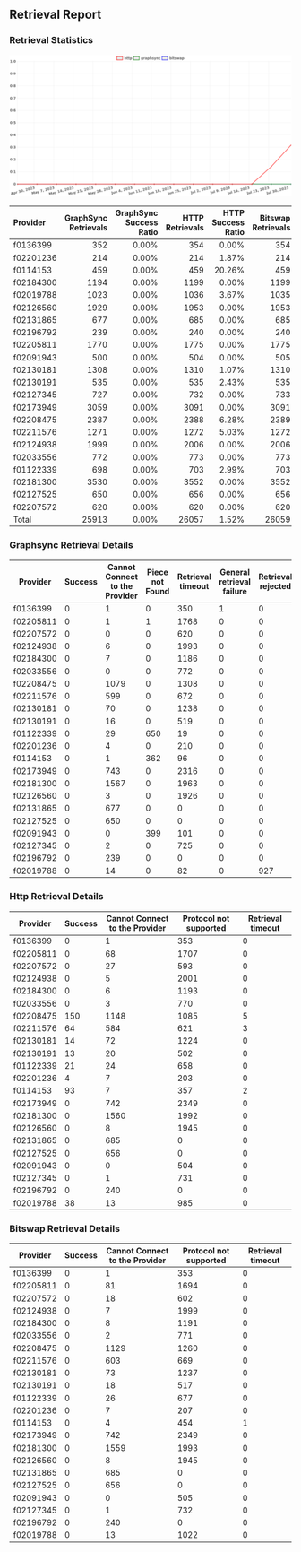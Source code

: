 ## Retrieval Report
### Retrieval Statistics
<img src="https://raw.githubusercontent.com/data-preservation-programs/filplus-checker-assets/main/filecoin-project/filecoin-plus-large-datasets/issues/1938/1690778268328.png"/>

| Provider  | GraphSync Retrievals | GraphSync Success Ratio | HTTP Retrievals | HTTP Success Ratio | Bitswap Retrievals | Bitswap Success Ratio |
| :-------- | -------------------: | ----------------------: | --------------: | -----------------: | -----------------: | --------------------: |
| f0136399  |                  352 |                   0.00% |             354 |              0.00% |                354 |                 0.00% |
| f02201236 |                  214 |                   0.00% |             214 |              1.87% |                214 |                 0.00% |
| f0114153  |                  459 |                   0.00% |             459 |             20.26% |                459 |                 0.00% |
| f02184300 |                 1194 |                   0.00% |            1199 |              0.00% |               1199 |                 0.00% |
| f02019788 |                 1023 |                   0.00% |            1036 |              3.67% |               1035 |                 0.00% |
| f02126560 |                 1929 |                   0.00% |            1953 |              0.00% |               1953 |                 0.00% |
| f02131865 |                  677 |                   0.00% |             685 |              0.00% |                685 |                 0.00% |
| f02196792 |                  239 |                   0.00% |             240 |              0.00% |                240 |                 0.00% |
| f02205811 |                 1770 |                   0.00% |            1775 |              0.00% |               1775 |                 0.00% |
| f02091943 |                  500 |                   0.00% |             504 |              0.00% |                505 |                 0.00% |
| f02130181 |                 1308 |                   0.00% |            1310 |              1.07% |               1310 |                 0.00% |
| f02130191 |                  535 |                   0.00% |             535 |              2.43% |                535 |                 0.00% |
| f02127345 |                  727 |                   0.00% |             732 |              0.00% |                733 |                 0.00% |
| f02173949 |                 3059 |                   0.00% |            3091 |              0.00% |               3091 |                 0.00% |
| f02208475 |                 2387 |                   0.00% |            2388 |              6.28% |               2389 |                 0.00% |
| f02211576 |                 1271 |                   0.00% |            1272 |              5.03% |               1272 |                 0.00% |
| f02124938 |                 1999 |                   0.00% |            2006 |              0.00% |               2006 |                 0.00% |
| f02033556 |                  772 |                   0.00% |             773 |              0.00% |                773 |                 0.00% |
| f01122339 |                  698 |                   0.00% |             703 |              2.99% |                703 |                 0.00% |
| f02181300 |                 3530 |                   0.00% |            3552 |              0.00% |               3552 |                 0.00% |
| f02127525 |                  650 |                   0.00% |             656 |              0.00% |                656 |                 0.00% |
| f02207572 |                  620 |                   0.00% |             620 |              0.00% |                620 |                 0.00% |
| Total     |                25913 |                   0.00% |           26057 |              1.52% |              26059 |                 0.00% |

### Graphsync Retrieval Details
| Provider  | Success | Cannot Connect to the Provider | Piece not Found | Retrieval timeout | General retrieval failure | Retrieval rejected | Deal state missing |
| --------- | ------- | ------------------------------ | --------------- | ----------------- | ------------------------- | ------------------ | ------------------ |
| f0136399  | 0       | 1                              | 0               | 350               | 1                         | 0                  | 0                  |
| f02205811 | 0       | 1                              | 1               | 1768              | 0                         | 0                  | 0                  |
| f02207572 | 0       | 0                              | 0               | 620               | 0                         | 0                  | 0                  |
| f02124938 | 0       | 6                              | 0               | 1993              | 0                         | 0                  | 0                  |
| f02184300 | 0       | 7                              | 0               | 1186              | 0                         | 0                  | 1                  |
| f02033556 | 0       | 0                              | 0               | 772               | 0                         | 0                  | 0                  |
| f02208475 | 0       | 1079                           | 0               | 1308              | 0                         | 0                  | 0                  |
| f02211576 | 0       | 599                            | 0               | 672               | 0                         | 0                  | 0                  |
| f02130181 | 0       | 70                             | 0               | 1238              | 0                         | 0                  | 0                  |
| f02130191 | 0       | 16                             | 0               | 519               | 0                         | 0                  | 0                  |
| f01122339 | 0       | 29                             | 650             | 19                | 0                         | 0                  | 0                  |
| f02201236 | 0       | 4                              | 0               | 210               | 0                         | 0                  | 0                  |
| f0114153  | 0       | 1                              | 362             | 96                | 0                         | 0                  | 0                  |
| f02173949 | 0       | 743                            | 0               | 2316              | 0                         | 0                  | 0                  |
| f02181300 | 0       | 1567                           | 0               | 1963              | 0                         | 0                  | 0                  |
| f02126560 | 0       | 3                              | 0               | 1926              | 0                         | 0                  | 0                  |
| f02131865 | 0       | 677                            | 0               | 0                 | 0                         | 0                  | 0                  |
| f02127525 | 0       | 650                            | 0               | 0                 | 0                         | 0                  | 0                  |
| f02091943 | 0       | 0                              | 399             | 101               | 0                         | 0                  | 0                  |
| f02127345 | 0       | 2                              | 0               | 725               | 0                         | 0                  | 0                  |
| f02196792 | 0       | 239                            | 0               | 0                 | 0                         | 0                  | 0                  |
| f02019788 | 0       | 14                             | 0               | 82                | 0                         | 927                | 0                  |

### Http Retrieval Details
| Provider  | Success | Cannot Connect to the Provider | Protocol not supported | Retrieval timeout |
| --------- | ------- | ------------------------------ | ---------------------- | ----------------- |
| f0136399  | 0       | 1                              | 353                    | 0                 |
| f02205811 | 0       | 68                             | 1707                   | 0                 |
| f02207572 | 0       | 27                             | 593                    | 0                 |
| f02124938 | 0       | 5                              | 2001                   | 0                 |
| f02184300 | 0       | 6                              | 1193                   | 0                 |
| f02033556 | 0       | 3                              | 770                    | 0                 |
| f02208475 | 150     | 1148                           | 1085                   | 5                 |
| f02211576 | 64      | 584                            | 621                    | 3                 |
| f02130181 | 14      | 72                             | 1224                   | 0                 |
| f02130191 | 13      | 20                             | 502                    | 0                 |
| f01122339 | 21      | 24                             | 658                    | 0                 |
| f02201236 | 4       | 7                              | 203                    | 0                 |
| f0114153  | 93      | 7                              | 357                    | 2                 |
| f02173949 | 0       | 742                            | 2349                   | 0                 |
| f02181300 | 0       | 1560                           | 1992                   | 0                 |
| f02126560 | 0       | 8                              | 1945                   | 0                 |
| f02131865 | 0       | 685                            | 0                      | 0                 |
| f02127525 | 0       | 656                            | 0                      | 0                 |
| f02091943 | 0       | 0                              | 504                    | 0                 |
| f02127345 | 0       | 1                              | 731                    | 0                 |
| f02196792 | 0       | 240                            | 0                      | 0                 |
| f02019788 | 38      | 13                             | 985                    | 0                 |

### Bitswap Retrieval Details
| Provider  | Success | Cannot Connect to the Provider | Protocol not supported | Retrieval timeout |
| --------- | ------- | ------------------------------ | ---------------------- | ----------------- |
| f0136399  | 0       | 1                              | 353                    | 0                 |
| f02205811 | 0       | 81                             | 1694                   | 0                 |
| f02207572 | 0       | 18                             | 602                    | 0                 |
| f02124938 | 0       | 7                              | 1999                   | 0                 |
| f02184300 | 0       | 8                              | 1191                   | 0                 |
| f02033556 | 0       | 2                              | 771                    | 0                 |
| f02208475 | 0       | 1129                           | 1260                   | 0                 |
| f02211576 | 0       | 603                            | 669                    | 0                 |
| f02130181 | 0       | 73                             | 1237                   | 0                 |
| f02130191 | 0       | 18                             | 517                    | 0                 |
| f01122339 | 0       | 26                             | 677                    | 0                 |
| f02201236 | 0       | 7                              | 207                    | 0                 |
| f0114153  | 0       | 4                              | 454                    | 1                 |
| f02173949 | 0       | 742                            | 2349                   | 0                 |
| f02181300 | 0       | 1559                           | 1993                   | 0                 |
| f02126560 | 0       | 8                              | 1945                   | 0                 |
| f02131865 | 0       | 685                            | 0                      | 0                 |
| f02127525 | 0       | 656                            | 0                      | 0                 |
| f02091943 | 0       | 0                              | 505                    | 0                 |
| f02127345 | 0       | 1                              | 732                    | 0                 |
| f02196792 | 0       | 240                            | 0                      | 0                 |
| f02019788 | 0       | 13                             | 1022                   | 0                 |
